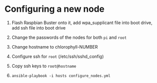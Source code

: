 
# Configuring a new node

1) Flash Raspbian Buster onto it,
	add wpa_supplicant file into boot drive,
	add ssh file into boot drive

2) Change the passwords of the nodes
	for both `pi` and `root`

3) Change hostname to chlorophyll-NUMBER

4) Configure ssh for `root` (/etc/ssh/sshd_config)

5) Copy ssh keys to `root@hostname`

6) `ansible-playbook -i hosts configure_nodes.yml`
